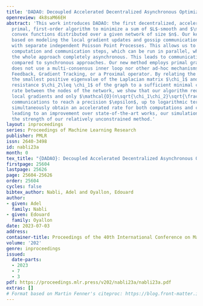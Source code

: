 ```yaml
---
title: 'DADAO: Decoupled Accelerated Decentralized Asynchronous Optimization'
openreview: 4k8saM66EH
abstract: 'This work introduces DADAO: the first decentralized, accelerated, asynchronous,
  primal, first-order algorithm to minimize a sum of $L$-smooth and $\mu$-strongly
  convex functions distributed over a given network of size $n$. Our key insight is
  based on modeling the local gradient updates and gossip communication procedures
  with separate independent Poisson Point Processes. This allows us to decouple the
  computation and communication steps, which can be run in parallel, while making
  the whole approach completely asynchronous. This leads to communication acceleration
  compared to synchronous approaches. Our new method employs primal gradients and
  does not use a multi-consensus inner loop nor other ad-hoc mechanisms such as Error
  Feedback, Gradient Tracking, or a Proximal operator. By relating the inverse of
  the smallest positive eigenvalue of the Laplacian matrix $\chi_1$ and the maximal
  resistance $\chi_2\leq \chi_1$ of the graph to a sufficient minimal communication
  rate between the nodes of the network, we show that our algorithm requires $\mathcal{O}(n\sqrt{\frac{L}{\mu}}\log(\frac{1}{\epsilon}))$
  local gradients and only $\mathcal{O}(n\sqrt{\chi_1\chi_2}\sqrt{\frac{L}{\mu}}\log(\frac{1}{\epsilon}))$
  communications to reach a precision $\epsilon$, up to logarithmic terms. Thus, we
  simultaneously obtain an accelerated rate for both computations and communications,
  leading to an improvement over state-of-the-art works, our simulations further validating
  the strength of our relatively unconstrained method.'
layout: inproceedings
series: Proceedings of Machine Learning Research
publisher: PMLR
issn: 2640-3498
id: nabli23a
month: 0
tex_title: "{DADAO}: Decoupled Accelerated Decentralized Asynchronous Optimization"
firstpage: 25604
lastpage: 25626
page: 25604-25626
order: 25604
cycles: false
bibtex_author: Nabli, Adel and Oyallon, Edouard
author:
- given: Adel
  family: Nabli
- given: Edouard
  family: Oyallon
date: 2023-07-03
address: 
container-title: Proceedings of the 40th International Conference on Machine Learning
volume: '202'
genre: inproceedings
issued:
  date-parts:
  - 2023
  - 7
  - 3
pdf: https://proceedings.mlr.press/v202/nabli23a/nabli23a.pdf
extras: []
# Format based on Martin Fenner's citeproc: https://blog.front-matter.io/posts/citeproc-yaml-for-bibliographies/
---
```

